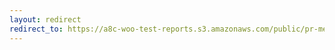 ```yaml
---
layout: redirect
redirect_to: https://a8c-woo-test-reports.s3.amazonaws.com/public/pr-merge/41328/api/index.html
---
```

